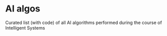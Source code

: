 # AI algos

Curated list (with code) of all AI algorithms performed during the course of Intelligent Systems